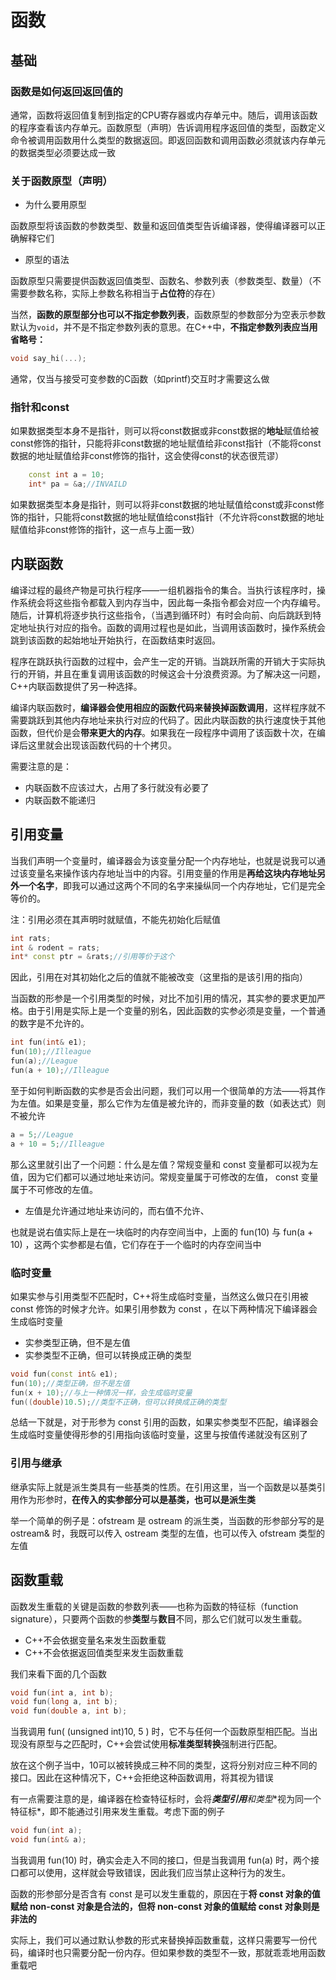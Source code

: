 # 函数



## 基础

### 函数是如何返回返回值的

通常，函数将返回值复制到指定的CPU寄存器或内存单元中。随后，调用该函数的程序查看该内存单元。函数原型（声明）告诉调用程序返回值的类型，函数定义命令被调用函数用什么类型的数据返回。即返回函数和调用函数必须就该内存单元的数据类型必须要达成一致

### 关于函数原型（声明）

* 为什么要用原型

函数原型将该函数的参数类型、数量和返回值类型告诉编译器，使得编译器可以正确解释它们

* 原型的语法

函数原型只需要提供函数返回值类型、函数名、参数列表（参数类型、数量）（不需要参数名称，实际上参数名称相当于**占位符**的存在）

当然，**函数的原型部分也可以不指定参数列表**，函数原型的参数部分为空表示参数默认为`void`，并不是不指定参数列表的意思。在C++中，**不指定参数列表应当用省略号：**

```cpp
void say_hi(...);
```

通常，仅当与接受可变参数的C函数（如printf)交互时才需要这么做

### 指针和const

如果数据类型本身不是指针，则可以将const数据或非const数据的**地址**赋值给被const修饰的指针，只能将非const数据的地址赋值给非const指针（不能将const数据的地址赋值给非const修饰的指针，这会使得const的状态很荒谬）

```cpp
    const int a = 10;
    int* pa = &a;//INVAILD
```

如果数据类型本身是指针，则可以将非const数据的地址赋值给const或非const修饰的指针，只能将const数据的地址赋值给const指针（不允许将const数据的地址赋值给非const修饰的指针，这一点与上面一致）



## 内联函数

编译过程的最终产物是可执行程序——一组机器指令的集合。当执行该程序时，操作系统会将这些指令都载入到内存当中，因此每一条指令都会对应一个内存编号。随后，计算机将逐步执行这些指令，（当遇到循环时）有时会向前、向后跳跃到特定地址执行对应的指令。函数的调用过程也是如此，当调用该函数时，操作系统会跳到该函数的起始地址开始执行，在函数结束时返回。

程序在跳跃执行函数的过程中，会产生一定的开销。当跳跃所需的开销大于实际执行的开销，并且在重复调用该函数的时候这会十分浪费资源。为了解决这一问题，C++内联函数提供了另一种选择。

编译内联函数时，**编译器会使用相应的函数代码来替换掉函数调用**，这样程序就不需要跳跃到其他内存地址来执行对应的代码了。因此内联函数的执行速度快于其他函数，但代价是会**带来更大的内存**。如果我在一段程序中调用了该函数十次，在编译后这里就会出现该函数代码的十个拷贝。

需要注意的是：

* 内联函数不应该过大，占用了多行就没有必要了
* 内联函数不能递归



## 引用变量

当我们声明一个变量时，编译器会为该变量分配一个内存地址，也就是说我可以通过该变量名来操作该内存地址当中的内容。引用变量的作用是**再给这块内存地址另外一个名字**，即我可以通过这两个不同的名字来操纵同一个内存地址，它们是完全等价的。

注：引用必须在其声明时就赋值，不能先初始化后赋值

```cpp
int rats;
int & rodent = rats;
int* const ptr = &rats;//引用等价于这个
```

因此，引用在对其初始化之后的值就不能被改变（这里指的是该引用的指向）

当函数的形参是一个引用类型的时候，对比不加引用的情况，其实参的要求更加严格。由于引用是实际上是一个变量的别名，因此函数的实参必须是变量，一个普通的数字是不允许的。

```cpp
int fun(int& e1);
fun(10);//Illeague
fun(a);//League
fun(a + 10);//Illeague
```

至于如何判断函数的实参是否会出问题，我们可以用一个很简单的方法——将其作为左值。如果是变量，那么它作为左值是被允许的，而非变量的数（如表达式）则不被允许

```cpp
a = 5;//League
a + 10 = 5;//Illeague
```

那么这里就引出了一个问题：什么是左值？常规变量和 const 变量都可以视为左值，因为它们都可以通过地址来访问。常规变量属于可修改的左值， const 变量属于不可修改的左值。

* 左值是允许通过地址来访问的，而右值不允许、

也就是说右值实际上是在一块临时的内存空间当中，上面的 fun(10) 与 fun(a + 10) ，这两个实参都是右值，它们存在于一个临时的内存空间当中

### 临时变量

如果实参与引用类型不匹配时，C++将生成临时变量，当然这么做只在引用被 const 修饰的时候才允许。如果引用参数为 const ，在以下两种情况下编译器会生成临时变量

* 实参类型正确，但不是左值
* 实参类型不正确，但可以转换成正确的类型

```cpp
void fun(const int& e1);
fun(10);//类型正确，但不是左值
fun(x + 10);//与上一种情况一样，会生成临时变量
fun((double)10.5);//类型不正确，但可以转换成正确的类型
```

总结一下就是，对于形参为 const 引用的函数，如果实参类型不匹配，编译器会生成临时变量使得形参的引用指向该临时变量，这里与按值传递就没有区别了



### 引用与继承

继承实际上就是派生类具有一些基类的性质。在引用这里，当一个函数是以基类引用作为形参时，**在传入的实参部分可以是基类，也可以是派生类**

举一个简单的例子是：ofstream 是 ostream 的派生类，当函数的形参部分写的是 ostream& 时，我既可以传入 ostream 类型的左值，也可以传入 ofstream 类型的左值



## 函数重载

函数发生重载的关键是函数的参数列表——也称为函数的特征标（function signature），只要两个函数的参**类型**与**数目**不同，那么它们就可以发生重载。

* C++不会依据变量名来发生函数重载
* C++不会依据返回值类型来发生函数重载

我们来看下面的几个函数

```cpp
void fun(int a, int b);
void fun(long a, int b);
void fun(double a, int b);
```

当我调用 fun( (unsigned int)10, 5 ) 时，它不与任何一个函数原型相匹配。当出现没有原型与之匹配时，C++会尝试使用**标准类型转换**强制进行匹配。

放在这个例子当中，10可以被转换成三种不同的类型，这将分别对应三种不同的接口。因此在这种情况下，C++会拒绝这种函数调用，将其视为错误

有一点需要注意的是，编译器在检查特征标时，会将***类型引用**和**类型**视为同一个特征标*，即不能通过引用来发生重载。考虑下面的例子

```cpp
void fun(int a);
void fun(int& a);
```

当我调用 fun(10) 时，确实会走入不同的接口，但是当我调用 fun(a) 时，两个接口都可以使用，这样就会导致错误，因此我们应当禁止这种行为的发生。

函数的形参部分是否含有 const 是可以发生重载的，原因在于**将 const 对象的值赋给 non-const 对象是合法的，但将 non-const 对象的值赋给 const 对象则是非法的**

实际上，我们可以通过默认参数的形式来替换掉函数重载，这样只需要写一份代码，编译时也只需要分配一份内存。但如果参数的类型不一致，那就乖乖地用函数重载吧
